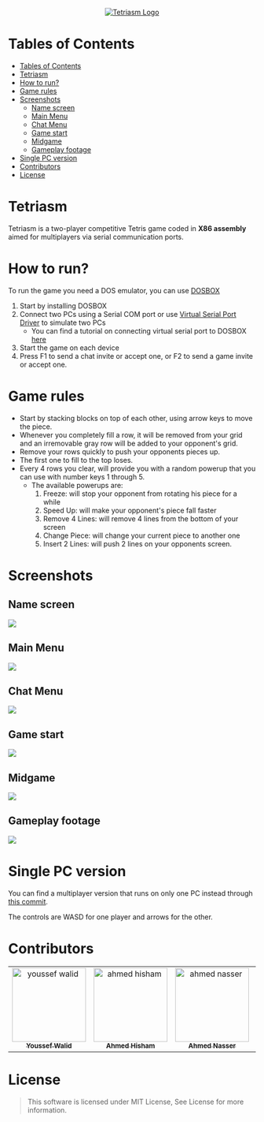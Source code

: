 <div align="center">
  <a href="https://github.com/yousefwalid/Tetriasm" rel="noopener">

  ![Tetriasm Logo](https://i.imgur.com/1eI772b.png)

  </a>
</div>

# Tables of Contents
- [Tables of Contents](#tables-of-contents)
- [Tetriasm](#tetriasm)
- [How to run?](#how-to-run)
- [Game rules](#game-rules)
- [Screenshots](#screenshots)
  - [Name screen](#name-screen)
  - [Main Menu](#main-menu)
  - [Chat Menu](#chat-menu)
  - [Game start](#game-start)
  - [Midgame](#midgame)
  - [Gameplay footage](#gameplay-footage)
- [Single PC version](#single-pc-version)
- [Contributors](#contributors)
- [License](#license)

# Tetriasm

Tetriasm is a two-player competitive Tetris game coded in **X86 assembly** aimed for multiplayers via serial communication ports.

# How to run?

To run the game you need a DOS emulator, you can use [DOSBOX](https://www.dosbox.com/)

1. Start by installing DOSBOX
2. Connect two PCs using a Serial COM port or use [Virtual Serial Port Driver](https://www.virtual-serial-port.org/) to simulate two PCs
     - You can find a tutorial on connecting virtual serial port to DOSBOX [here](https://www.youtube.com/watch?v=xIyldfZGNAQ)
3. Start the game on each device
4. Press F1 to send a chat invite or accept one, or F2 to send a game invite or accept one.

# Game rules

- Start by stacking blocks on top of each other, using arrow keys to move the piece.
- Whenever you completely fill a row, it will be removed from your grid and an irremovable gray row will be added to your opponent's grid.
- Remove your rows quickly to push your opponents pieces up.
- The first one to fill to the top loses.
- Every 4 rows you clear, will provide you with a random powerup that you can use with number keys 1 through 5.
  - The available powerups are:
    1. Freeze: will stop your opponent from rotating his piece for a while
    2. Speed Up: will make your opponent's piece fall faster
    3. Remove 4 Lines: will remove 4 lines from the bottom of your screen
    4. Change Piece: will change your current piece to another one
    5. Insert 2 Lines: will push 2 lines on your opponents screen.


# Screenshots

## Name screen

![](https://i.imgur.com/X3IlQL7.png)

## Main Menu

![](https://i.imgur.com/OSs1DGV.png)

## Chat Menu

![](https://i.imgur.com/ifb0OuD.png)

## Game start

![](https://i.imgur.com/QD8FoPi.png)

## Midgame

![](https://i.imgur.com/VesM785.png)

## Gameplay footage

![](https://i.imgur.com/keeQUHw.gif)

# Single PC version

You can find a multiplayer version that runs on only one PC instead through [this commit](https://github.com/yousefwalid/Tetriasm/tree/e091eb553aaf8be2228609416fe42f4942442861).

The controls are WASD for one player and arrows for the other.

# Contributors 

<table>
  <tr>
    <td align="center">
    <a href="https://github.com/yousefwalid" target="_black">
    <img src="https://avatars.githubusercontent.com/u/40529934?v=4" width="150px;" alt="youssef walid"/>
    <br />
    <sub><b>Youssef Walid</b></sub></a>
    </td>
    <td align="center">
    <a href="https://github.com/AhmedHisham552" target="_black">
    <img src="https://avatars.githubusercontent.com/u/40614397?v=4" width="150px;" alt="ahmed hisham"/>
    <br />
    <sub><b>Ahmed Hisham</b></sub></a>
    </td>
    <td align="center">
    <a href="https://github.com/nasserahmed009" target="_black">
    <img src="https://avatars.githubusercontent.com/u/40793996?v=4" width="150px;" alt="ahmed nasser"/>
    <br />
    <sub><b>Ahmed Nasser</b></sub></a>
    </td>
    <td align="center">
    <a href="https://github.com/mohsayed27" target="_black">
    <img src="https://avatars.githubusercontent.com/u/46090694?v=4" width="150px;" alt="muhammed sayed"/>
    <br />
    <sub><b>Muhammed Sayed</b></sub></a>
    </td>
    
    
  </tr>
 </table>

# License

> This software is licensed under MIT License, See License for more information.